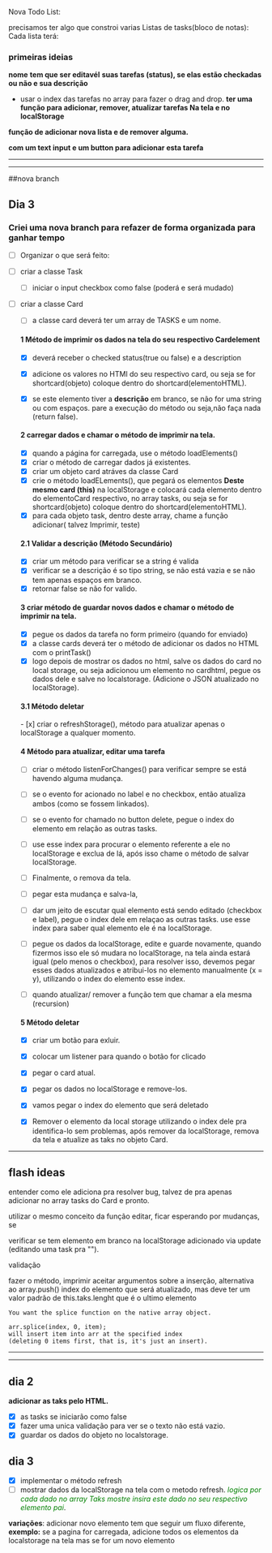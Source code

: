 Nova Todo List:

precisamos ter algo que constroi varias Listas de tasks(bloco de notas):
Cada lista terá:

<h3>primeiras ideias</h3>

**nome**
**tem que ser editavél**
**suas tarefas (status), se elas estão checkadas ou não e sua descrição**
- usar o index das tarefas no array para fazer o drag and drop.
**ter uma função para adicionar, remover, atualizar tarefas Na tela e no localStorage** 

**função de adicionar nova lista e de remover alguma.**


**com um text input e um button para adicionar esta tarefa**

<hr>
<hr>

##nova branch

## Dia 3

<h3>Criei uma nova branch para refazer de forma organizada para ganhar tempo </h3>

    

- [ ] Organizar o que será feito:

- [ ] criar a classe Task
    - [ ] iniciar o input checkbox como false (poderá e será mudado)

- [ ] criar a classe Card
    - [ ] a classe card deverá ter um array de TASKS e um nome.

    

    <h4>1 Método de imprimir os dados na tela do seu respectivo Cardelement</h4>

    - [X] deverá receber o checked status(true ou false) e a description
    - [X] adicione os valores no HTMl do seu respectivo card, ou seja se for shortcard(objeto) coloque dentro do shortcard(elementoHTML).
    - [X] se este elemento tiver a **descrição** em branco, se não for uma string ou com espaços. pare a execução do método ou seja,não faça nada (return false).



    <h4> 2 carregar dados  e chamar o método de imprimir na tela.</h4>

    - [X] quando a página for carregada, use o método loadElements()
    - [x] criar o método de carregar dados já existentes.
    - [x] criar um objeto card atráves da classe Card
    - [x] crie o método loadELements(), que pegará os elementos **Deste mesmo card (this)**  na localStorage e colocará cada elemento dentro do elementoCard respectivo, no array tasks, ou seja se for shortcard(objeto) coloque dentro do shortcard(elementoHTML).
    - [x] para cada objeto task, dentro deste array, chame a função adicionar( talvez Imprimir, teste)

    <h4> 2.1 Validar a descrição (Método Secundário) </h4>

    - [X] criar um método para verificar se a string é valida
    - [X] verificar se a descrição é so tipo string, se não está  vazia e se não tem apenas espaços em branco.
    - [X] retornar false se não for valido.

    <h4>3 criar método de guardar novos dados e chamar o método de imprimir na tela.</h4>

    - [X] pegue os dados da tarefa no form primeiro (quando for enviado)
    - [X] a classe cards deverá ter o método de adicionar  os dados no HTML com  o printTask()
    - [X] logo depois de mostrar os dados no html, salve os dados do card no local storage, ou seja adicionou um elemento no cardhtml, pegue os dados dele e salve no localstorage. (Adicione o JSON atualizado no localStorage).

    <h4> 3.1 Método deletar</h4>
    - [x] criar o refreshStorage(), método para atualizar apenas o localStorage a qualquer momento.
 

    <h4> 4 Método para atualizar, editar uma tarefa</h4>


    - [ ] criar o método listenForChanges() para verificar sempre se está havendo alguma mudança.
    - [ ] se o evento for acionado no label e no checkbox, então atualiza ambos (como se fossem linkados).
    - [ ] se o evento for chamado no button delete, pegue o index do elemento em relação as outras tasks.

    - [ ] use esse index para procurar o elemento referente a ele no localStorage e exclua de lá, após isso chame o método de salvar localStorage.

    - [ ] Finalmente, o remova da tela.

    - [ ] pegar esta mudança e salva-la, 
    - [ ] dar um jeito de escutar qual elemento está sendo editado (checkbox e label), pegue o index dele em relaçao as outras tasks. use esse index para saber qual elemento ele é na localStorage.
    - [ ] pegue os dados da localStorage, edite e guarde novamente, quando fizermos isso ele só mudara no localStorage, na tela ainda estará igual (pelo menos o checkbox), para resolver isso, devemos pegar esses dados atualizados e atribui-los no elemento manualmente (x = y), utilizando o index do elemento esse index.

    - [ ] quando atualizar/ remover a função tem que chamar a ela mesma (recursion)


   <h4> 5 Método deletar</h4>

    - [X] criar um botão para exluir.
    - [X] colocar um listener para quando o botão for clicado
    - [X] pegar o card atual.
    - [X] pegar os dados no localStorage e remove-los.
    - [X] vamos pegar o index do elemento que será deletado
    - [X] Remover o elemento da local storage utilizando o index dele pra identifica-lo sem problemas, após remover da localStorage, remova da tela e atualize as taks no objeto Card.




<hr>

## flash ideas

entender como ele adiciona pra resolver bug, talvez de pra apenas adicionar no array tasks do Card e pronto.

utilizar o mesmo conceito da função editar, ficar esperando por mudanças,
se 

verificar se tem elemento em branco na localStorage adicionado via update (editando uma task pra "").

validação

fazer o método, imprimir aceitar argumentos sobre a inserção, alternativa ao array.push() index do elemento que será atualizado, mas deve ter um valor padrão de this.taks.lenght que é o ultimo elemento 
```
You want the splice function on the native array object.

arr.splice(index, 0, item);
will insert item into arr at the specified index
(deleting 0 items first, that is, it's just an insert).

```

<hr>
<hr>


## dia 2

**adicionar as taks pelo HTML.**
- [X] as tasks se iniciarão como false
- [X] fazer uma unica validação para ver se o texto não está vazio.
- [X] guardar os dados do objeto no localstorage.

## dia 3
- [X] implementar o método refresh
- [ ] mostrar dados da localStorage na tela com o metodo refresh.
<span style="color:green"> *logica por cada dado no array Taks mostre insira este dado no seu respectivo elemento pai*</span>.

**variações**: adicionar novo elemento tem que seguir um fluxo diferente, **exemplo:**
se a pagina for carregada, adicione todos os elementos da localstorage na tela mas se for um novo elemento
